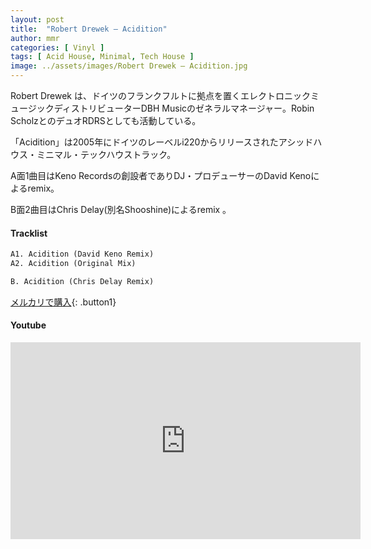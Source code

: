 ```yaml
---
layout: post
title:  "Robert Drewek – Acidition"
author: mmr
categories: [ Vinyl ]
tags: [ Acid House, Minimal, Tech House ]
image: ../assets/images/Robert Drewek – Acidition.jpg
---
```


Robert Drewek は、ドイツのフランクフルトに拠点を置くエレクトロニックミュージックディストリビューターDBH Musicのゼネラルマネージャー。Robin ScholzとのデュオRDRSとしても活動している。

「Acidition」は2005年にドイツのレーベルi220からリリースされたアシッドハウス・ミニマル・テックハウストラック。

A面1曲目はKeno Recordsの創設者でありDJ・プロデューサーのDavid Kenoによるremix。

B面2曲目はChris Delay(別名Shooshine)によるremix 。

#### Tracklist
```md
A1. Acidition (David Keno Remix)
A2. Acidition (Original Mix)

B. Acidition (Chris Delay Remix)
```

[メルカリで購入](https://jp.mercari.com/item/m62525588521?afid=6142608987){: .button1}

#### Youtube
<iframe width="560" height="315" src="https://www.youtube.com/embed/ZR5rNCPiPro?si=SNjUpN77KtwBaHoc" title="YouTube video player" frameborder="0" allow="accelerometer; autoplay; clipboard-write; encrypted-media; gyroscope; picture-in-picture; web-share" referrerpolicy="strict-origin-when-cross-origin" allowfullscreen></iframe>